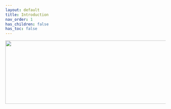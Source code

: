 ```yaml
---
layout: default
title: Introduction
nav_order: 1
has_children: false
has_toc: false
---
```


<p align="center">
  <img width="650" height="200" src="../../../assets/Header-Placeholder.png">
</p>

